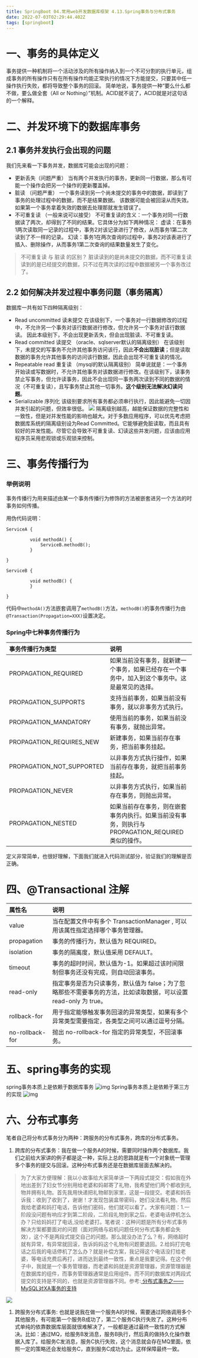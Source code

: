 ```yaml
---
title: SpringBoot 04.常用web开发数据库框架 4.13.Spring事务与分布式事务
date: 2022-07-03T02:29:44.402Z
tags: [springboot]
---
```

# 一、事务的具体定义

事务提供一种机制将一个活动涉及的所有操作纳入到一个不可分割的执行单元，组成事务的所有操作只有在所有操作均能正常执行的情况下方能提交，只要其中任一操作执行失败，都将导致整个事务的回滚。
简单地说，事务提供一种“要么什么都不做，要么做全套（All or Nothing）”机制。ACID就不说了，ACID就是对这句话的一个解释。

# 二、并发环境下的数据库事务

## 2.1 事务并发执行会出现的问题

我们先来看一下事务并发，数据库可能会出现的问题：

- 更新丢失（问题严重）
  当有两个并发执行的事务，更新同一行数据，那么有可能一个操作会把另一个操作的更新覆盖掉。
- 脏读 （问题严重）
  一个事务读到另一个尚未提交的事务中的数据，即读到了事务的处理过程中的数据，而不是结果数据。 该数据可能会被回滚从而失效。 如果第一个事务拿着失效的数据去处理那就发生错误了。
- 不可重复读 （一般来说可以接受）
  不可重复读的含义：一个事务对同一行数据读了两次，却得到了不同的结果。它具体分为如下两种情况：
  虚读：在事务1两次读取同一记录的过程中，事务2对该记录进行了修改，从而事务1第二次读到了不一样的记录。
  幻读：事务1在两次查询的过程中，事务2对该表进行了插入、删除操作，从而事务1第二次查询的结果数量发生了变化。

> 不可重复读 与 脏读 的区别？
> 脏读读到的是尚未提交的数据，而不可重复读读到的是已经提交的数据，只不过在两次读的过程中数据被另一个事务改过了。

## 2.2 如何解决并发过程中事务问题（事务隔离）

数据库一共有如下四种隔离级别：

- Read uncommitted 读未提交
  在该级别下，一个事务对一行数据修改的过程中，不允许另一个事务对该行数据进行修改，但允许另一个事务对该行数据读。
  因此本级别下，不会出现更新丢失，但会出现脏读、不可重复读。
- Read committed 读提交 （oracle、sqlserver默认的隔离级别）
  在该级别下，未提交的写事务不允许其他事务访问该行，因此**不会出现脏读**；但是读取数据的事务允许其他事务的访问该行数据，因此会出现不可重复读的情况。
- Repeatable read 重复读 （mysql的默认隔离级别）
  简单说就是：一个事务开始读或写数据时，不允许其他事务对该数据进行修改。在该级别下，读事务禁止写事务，但允许读事务，因此不会出现同一事务两次读到不同的数据的情况（不可重复读），且写事务禁止其他一切事务。**这个级别无法解决幻读问题**。
- Serializable 序列化
  该级别要求所有事务都必须串行执行，因此能避免一切因并发引起的问题，但效率很低。
  ![](https://cdn.jsdelivr.net/gh/krislinzhao/IMGcloud/img/20200425125418.png)
  隔离级别越高，越能保证数据的完整性和一致性，但是对并发性能的影响也越大。对于多数应用程序，可以优先考虑把数据库系统的隔离级别设为Read Committed。它能够避免脏读取，而且具有较好的并发性能。尽管它会导致不可重复读、幻读这些并发问题，应该由应用程序员采用悲观锁或乐观锁来控制。

# 三、事务传播行为

### 举例说明

事务传播行为用来描述由某一个事务传播行为修饰的方法被嵌套进另一个方法的时事务如何传播。

用伪代码说明：

```
ServiceA {
           
         void methodA() {
             ServiceB.methodB();
         }

}
      
ServiceB {
           
         void methodB() {
         }
           
}
```

代码中`methodA()`方法嵌套调用了`methodB()`方法，`methodB()`的事务传播行为由`@Transaction(Propagation=XXX)`设置决定。

### Spring中七种事务传播行为

| 事务传播行为类型          | 说明                                                         |
| :------------------------ | :----------------------------------------------------------- |
| PROPAGATION_REQUIRED      | 如果当前没有事务，就新建一个事务，如果已经存在一个事务中，加入到这个事务中。这是最常见的选择。 |
| PROPAGATION_SUPPORTS      | 支持当前事务，如果当前没有事务，就以非事务方式执行。         |
| PROPAGATION_MANDATORY     | 使用当前的事务，如果当前没有事务，就抛出异常。               |
| PROPAGATION_REQUIRES_NEW  | 新建事务，如果当前存在事务，把当前事务挂起。                 |
| PROPAGATION_NOT_SUPPORTED | 以非事务方式执行操作，如果当前存在事务，就把当前事务挂起。   |
| PROPAGATION_NEVER         | 以非事务方式执行，如果当前存在事务，则抛出异常。             |
| PROPAGATION_NESTED        | 如果当前存在事务，则在嵌套事务内执行。如果当前没有事务，则执行与PROPAGATION_REQUIRED类似的操作。 |

定义非常简单，也很好理解，下面我们就进入代码测试部分，验证我们的理解是否正确。

# 四、@Transactional 注解

| 属性名           | 说明                                                         |
| :--------------- | :----------------------------------------------------------- |
| value            | 当在配置文件中有多个 TransactionManager , 可以用该属性指定选择哪个事务管理器。 |
| propagation      | 事务的传播行为，默认值为 REQUIRED。                          |
| isolation        | 事务的隔离度，默认值采用 DEFAULT。                           |
| timeout          | 事务的超时时间，默认值为-1。如果超过该时间限制但事务还没有完成，则自动回滚事务。 |
| read-only        | 指定事务是否为只读事务，默认值为 false；为了忽略那些不需要事务的方法，比如读取数据，可以设置 read-only 为 true。 |
| rollback-for     | 用于指定能够触发事务回滚的异常类型，如果有多个异常类型需要指定，各类型之间可以通过逗号分隔。 |
| no-rollback- for | 抛出 no-rollback-for 指定的异常类型，不回滚事务。            |

# 五、spring事务的实现

spring事务本质上是依赖于数据库事务
![img](https://box.kancloud.cn/83b7902520146de4b8468a6c12210d56_955x538.png)
Spring事务本质上是依赖于第三方的实现
![img](https://box.kancloud.cn/312679a3bf90c280b9f4fed1f77a8e37_640x369.png)

# 六、分布式事务

笔者自己将分布式事务分为两种：跨服务的分布式事务，跨库的分布式事务。

1. 跨库的分布式事务：我在做一个服务A的时候，需要同时操作两个数据库。我们之前给大家讲的例子都是这一种，实际上总的思路就是有一个对象统一管理多个事务的提交与回滚。这种分布式事务还是在数据库层面去解决的。

> 为了大家方便理解：我以小故事给大家简单讲一下两段式提交：假如我在外地出差到了妇女节分别用给老婆和妈邮寄了礼物，我希望他们两个都收到礼物并拥有礼物。首先我用快递把礼物邮到家里，这是一段提交。老婆和妈告诉我：收到了收到了，谢谢！才发现包装盒带密码，她们没法看礼物。然后我给老婆和妈打电话，告诉他们密码，他们就可以看了。大家有问题：1.一阶段没问题有响应才到第二阶段，二阶段礼物到家之后，老婆电话停机怎么办？只给妈妈打了电话,没给老婆打。笔者说：这种问题是所有分布式事务解决方案都要面对的问题（面对网络与宕机问题任何分布式事务都会失效），这个不是两段式提交自己的问题。那么就没办法了么？有，网络超时就有异常，有异常就回滚，告诉妈妈这个礼物有问题要退回。2.给妈打完电话之后我的电话停机了怎么办？就是补偿方案，我记得这个电话没打给老婆，等电话充费后再打，进而达到最终一致性，重点是我要记得。在这个例子中，我就是一个事务管理器，而老婆和妈就是资源管理器，资源管理器是在数据库的组件，而事务管理器通常是应用组件。而不同的数据库对两段式提交的支持是不同的，也就是资源管理器不同。参考:[ 分布式事务之——MySQL对XA事务的支持](https://blog.csdn.net/l1028386804/article/details/79769043)

![](https://cdn.jsdelivr.net/gh/krislinzhao/IMGcloud/img/20200425130122.png)

1. 跨服务分布式事务: 也就是说我在做一个服务A的时候，需要通过网络调用多个其他服务，有可能第一个服务B成功了，第二个服务C执行失败了。这种分布式单纯的依靠数据库层面就很难解决了，一般都是通过最终一致性的方式解决。比如：通过MQ，给服务B发消息，服务B执行，然后真的做持久化操作数据入库了。给服务C发消息，服务C执行失败，这个消息就会存在MQ里面，依照一定的策略还会发给服务C，直到服务C成功为止。这样保障最终一致。